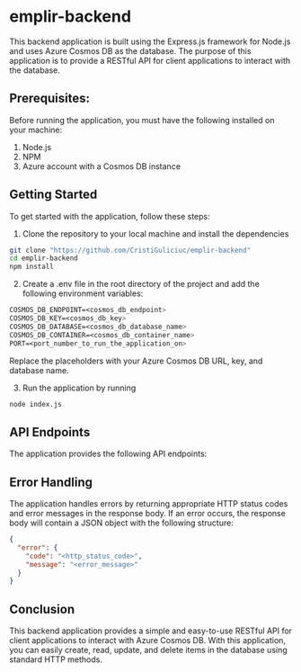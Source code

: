 # emplir-backend
This backend application is built using the Express.js framework for Node.js and uses Azure Cosmos DB as the database. The purpose of this application is to provide a RESTful API for client applications to interact with the database.

## Prerequisites:
Before running the application, you must have the following installed on your machine:
1. Node.js
2. NPM
3. Azure account with a Cosmos DB instance

## Getting Started
To get started with the application, follow these steps:
1. Clone the repository to your local machine and install the dependencies
```bash
git clone "https://github.com/CristiGuliciuc/emplir-backend"
cd emplir-backend
npm install
```
2. Create a .env file in the root directory of the project and add the following environment variables:
```css
COSMOS_DB_ENDPOINT=<cosmos_db_endpoint>
COSMOS_DB_KEY=<cosmos_db_key>
COSMOS_DB_DATABASE=<cosmos_db_database_name>
COSMOS_DB_CONTAINER=<cosmos_db_container_name>
PORT=<port_number_to_run_the_application_on>
```
Replace the placeholders with your Azure Cosmos DB URL, key, and database name.

3. Run the application by running
```bash
node index.js
```

## API Endpoints
The application provides the following API endpoints:

## Error Handling
The application handles errors by returning appropriate HTTP status codes and error messages in the response body. If an error occurs, the response body will contain a JSON object with the following structure:
```json
{
  "error": {
    "code": "<http_status_code>",
    "message": "<error_message>"
  }
}
```

## Conclusion
This backend application provides a simple and easy-to-use RESTful API for client applications to interact with Azure Cosmos DB. With this application, you can easily create, read, update, and delete items in the database using standard HTTP methods.
